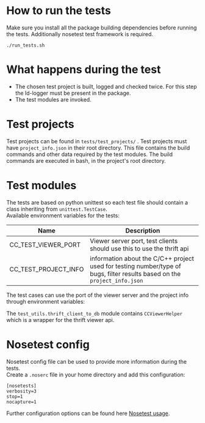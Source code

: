 # How to run the tests

Make sure you install all the package building dependencies before running the tests.
Additionally nosetest test framework is required.
~~~~~~{.sh}
./run_tests.sh
~~~~~~

# What happens during the test
 * The chosen test project is built, logged and checked twice. For this step the ld-logger must be present in the package.
 * The test modules are invoked.

# Test projects
Test projects can be found in `tests/test_projects/` .
Test projects must have `project_info.json` in their root directory. This file contains the build commands and other data required by the test modules.
The build commands are executed in bash, in the project's root directory.

# Test modules
The tests are based on python unittest so each test file should contain a class inheriting from `unittest.TestCase`.  
Available environment variables for the tests:

| Name | Description |
|---------------------------|------------------|
| CC_TEST_VIEWER_PORT       | Viewer server port, test clients should use this to use the thrift api|
| CC_TEST_PROJECT_INFO      | information about the C/C++ project used for testing number/type of bugs, filter results based on the `project_info.json` |

The test cases can use the port of the viewer server and the project info through environment variables:

The `test_utils.thrift_client_to_db` module contains `CCViewerHelper` which is a wrapper for the thrift viewer api.

# Nosetest config
Nosetest config file can be used to provide more information during the tests.  
Create a `.noserc` file in your home directory and add this configuration:
~~~~~~
[nosetests]
verbosity=3
stop=1
nocapture=1
~~~~~~

Further configuration options can be found here [Nosetest usage](http://nose.readthedocs.io/en/latest/usage.html).

